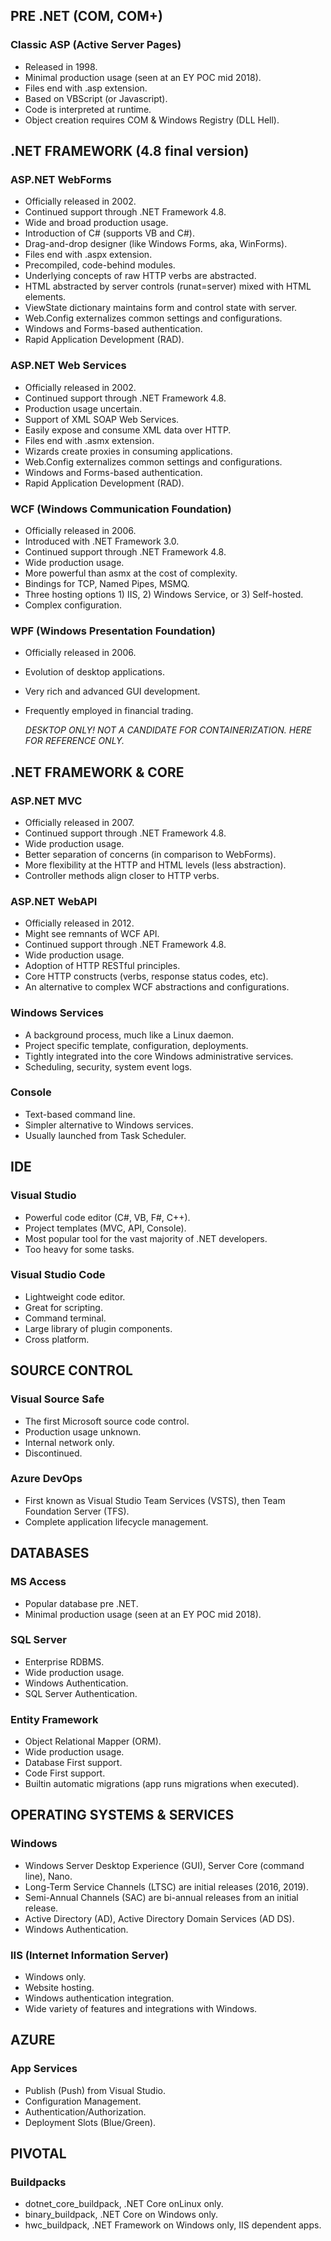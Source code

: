 ## PRE .NET (COM, COM+)

### Classic ASP (Active Server Pages)

- Released in 1998.
- Minimal production usage (seen at an EY POC mid 2018).
- Files end with .asp extension.
- Based on VBScript (or Javascript).
- Code is interpreted at runtime.
- Object creation requires COM & Windows Registry (DLL Hell).


## .NET FRAMEWORK (4.8 final version)

### ASP.NET WebForms

- Officially released in 2002.
- Continued support through .NET Framework 4.8.
- Wide and broad production usage.
- Introduction of C# (supports VB and C#).
- Drag-and-drop designer (like Windows Forms, aka, WinForms).
- Files end with .aspx extension.
- Precompiled, code-behind modules.
- Underlying concepts of raw HTTP verbs are abstracted.
- HTML abstracted by server controls (runat=server) mixed with HTML elements.
- ViewState dictionary maintains form and control state with server.
- Web.Config externalizes common settings and configurations.
- Windows and Forms-based authentication.
- Rapid Application Development (RAD).

### ASP.NET Web Services

- Officially released in 2002.
- Continued support through .NET Framework 4.8.
- Production usage uncertain.
- Support of XML SOAP Web Services.
- Easily expose and consume XML data over HTTP.
- Files end with .asmx extension.
- Wizards create proxies in consuming applications.
- Web.Config externalizes common settings and configurations.
- Windows and Forms-based authentication.
- Rapid Application Development (RAD).

### WCF (Windows Communication Foundation)

- Officially released in 2006.
- Introduced with .NET Framework 3.0.
- Continued support through .NET Framework 4.8.
- Wide production usage.
- More powerful than asmx at the cost of complexity.
- Bindings for TCP, Named Pipes, MSMQ.
- Three hosting options 1) IIS, 2) Windows Service, or 3) Self-hosted.
- Complex configuration.

### WPF (Windows Presentation Foundation)

- Officially released in 2006.
- Evolution of desktop applications.
- Very rich and advanced GUI development.
- Frequently employed in financial trading.

	*DESKTOP ONLY! NOT A CANDIDATE FOR CONTAINERIZATION. HERE FOR REFERENCE ONLY.*


## .NET FRAMEWORK & CORE

### ASP.NET MVC

- Officially released in 2007.
- Continued support through .NET Framework 4.8.
- Wide production usage.
- Better separation of concerns (in comparison to WebForms).
- More flexibility at the HTTP and HTML levels (less abstraction).
- Controller methods align closer to HTTP verbs.

### ASP.NET WebAPI

- Officially released in 2012.
- Might see remnants of WCF API.
- Continued support through .NET Framework 4.8.
- Wide production usage.
- Adoption of HTTP RESTful principles.
- Core HTTP constructs (verbs, response status codes, etc).
- An alternative to complex WCF abstractions and configurations.

### Windows Services

- A background process, much like a Linux daemon.
- Project specific template, configuration, deployments.
- Tightly integrated into the core Windows administrative services.
- Scheduling, security, system event logs.

### Console

- Text-based command line.
- Simpler alternative to Windows services.
- Usually launched from Task Scheduler.


## IDE

### Visual Studio

- Powerful code editor (C#, VB, F#, C++).
- Project templates (MVC, API, Console).
- Most popular tool for the vast majority of .NET developers.
- Too heavy for some tasks.

### Visual Studio Code

- Lightweight code editor.
- Great for scripting.
- Command terminal.
- Large library of plugin components.
- Cross platform.


## SOURCE CONTROL

### Visual Source Safe

- The first Microsoft source code control.
- Production usage unknown.
- Internal network only.
- Discontinued.

### Azure DevOps

- First known as Visual Studio Team Services (VSTS), then Team Foundation Server (TFS).
- Complete application lifecycle management.


## DATABASES

### MS Access

- Popular database pre .NET.
- Minimal production usage (seen at an EY POC mid 2018).

### SQL Server

- Enterprise RDBMS.
- Wide production usage.
- Windows Authentication.
- SQL Server Authentication.

### Entity Framework

- Object Relational Mapper (ORM).
- Wide production usage.
- Database First support.
- Code First support.
- Builtin automatic migrations (app runs migrations when executed).


## OPERATING SYSTEMS & SERVICES

### Windows

- Windows Server Desktop Experience (GUI), Server Core (command line), Nano.
- Long-Term Service Channels (LTSC) are initial releases (2016, 2019).
- Semi-Annual Channels (SAC) are bi-annual releases from an initial release.
- Active Directory (AD), Active Directory Domain Services (AD DS).
- Windows Authentication.

### IIS (Internet Information Server)

- Windows only.
- Website hosting.
- Windows authentication integration.
- Wide variety of features and integrations with Windows.


## AZURE

### App Services

- Publish (Push) from Visual Studio.
- Configuration Management.
- Authentication/Authorization.
- Deployment Slots (Blue/Green).


## PIVOTAL

### Buildpacks

- dotnet_core_buildpack, .NET Core onLinux only.
- binary_buildpack, .NET Core on Windows only.
- hwc_buildpack, .NET Framework on Windows only, IIS dependent apps.

